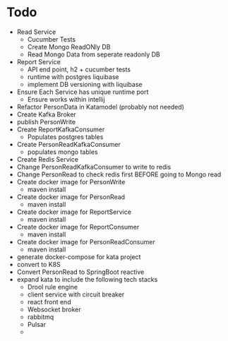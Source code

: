# Todo

* Read Service
  * Cucumber Tests
  * Create Mongo ReadONly DB
  * Read Mongo Data from seperate readonly DB
* Report Service
  * API end point, h2 + cucumber tests
  * runtime with postgres liquibase
  * implement DB versioning with liquibase
* Ensure Each Service has unique runtime port
  * Ensure works within intellij
* Refactor PersonData in Katamodel (probably not needed)
* Create Kafka Broker
* publish PersonWrite
* Create ReportKafkaConsumer
  * Populates postgres tables
* Create PersonReadKafkaConsumer
  * populates mongo tables
* Create Redis Service
* Change PersonReadKafkaConsumer to write to redis
* Change PersonRead to check redis first BEFORE going to Mongo read
* Create docker image for PersonWrite
  * maven install
* Create docker image for PersonRead
  * maven install
* Create docker image for ReportService
  * maven install   
* Create docker image for ReportConsumer
  * maven install
* Create docker image for PersonReadConsumer
  * maven install 
* generate docker-compose for kata project
* convert to K8S
* Convert PersonRead to SpringBoot reactive
* expand kata to include the following tech stacks
  * Drool rule engine
  * client service with circuit breaker
  * react front end 
  * Websocket broker
  * rabbitmq
  * Pulsar
  * 
	
